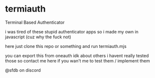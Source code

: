 # termiauth
Terminal Based Authenticator


i was tired of these stupid authenticator apps so i made my own in javascript (cuz why the fuck not)

here just clone this repo or something and run termiauth.mjs 


you can export this from oneauth idk about others i havent really tested those so contact me here if you wan't me to test them / implement them


@sfdb on discord
